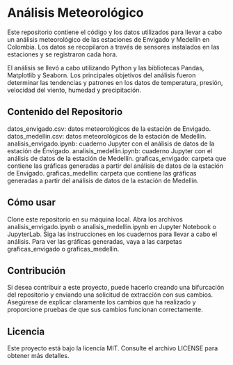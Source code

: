 # Análisis Meteorológico
Este repositorio contiene el código y los datos utilizados para llevar a cabo un análisis meteorológico de las estaciones de Envigado y Medellín en Colombia. Los datos se recopilaron a través de sensores instalados en las estaciones y se registraron cada hora.

El análisis se llevó a cabo utilizando Python y las bibliotecas Pandas, Matplotlib y Seaborn. Los principales objetivos del análisis fueron determinar las tendencias y patrones en los datos de temperatura, presión, velocidad del viento, humedad y precipitación.

## Contenido del Repositorio
datos_envigado.csv: datos meteorológicos de la estación de Envigado.
datos_medellin.csv: datos meteorológicos de la estación de Medellín.
analisis_envigado.ipynb: cuaderno Jupyter con el análisis de datos de la estación de Envigado.
analisis_medellin.ipynb: cuaderno Jupyter con el análisis de datos de la estación de Medellín.
graficas_envigado: carpeta que contiene las gráficas generadas a partir del análisis de datos de la estación de Envigado.
graficas_medellin: carpeta que contiene las gráficas generadas a partir del análisis de datos de la estación de Medellín.
## Cómo usar
Clone este repositorio en su máquina local.
Abra los archivos analisis_envigado.ipynb o analisis_medellin.ipynb en Jupyter Notebook o JupyterLab.
Siga las instrucciones en los cuadernos para llevar a cabo el análisis.
Para ver las gráficas generadas, vaya a las carpetas graficas_envigado o graficas_medellin.
## Contribución
Si desea contribuir a este proyecto, puede hacerlo creando una bifurcación del repositorio y enviando una solicitud de extracción con sus cambios. Asegúrese de explicar claramente los cambios que ha realizado y proporcione pruebas de que sus cambios funcionan correctamente.

## Licencia
Este proyecto está bajo la licencia MIT. Consulte el archivo LICENSE para obtener más detalles.
